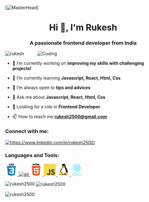 [![MasterHead](https://as2.ftcdn.net/v2/jpg/08/24/24/49/1000_F_824244909_bEfuFRJFuryvS18VhvsVarsUStaSslBn.jpg)]

<h1 align="center">Hi 👋, I'm Rukesh</h1>
<h3 align="center">A passionate frontend developer from India</h3>
<img align="right" alt="Coding" width="400" src="https://as2.ftcdn.net/v2/jpg/06/28/15/53/1000_F_628155363_0NuasqXHZkjC13IFuTsrDHCFPeJo6aQr.jpg">


<p align="left"> <img src="https://komarev.com/ghpvc/?username=rukesh&label=Profile%20views&color=0e75b6&style=flat" alt="rukesh" /> </p>


 - 🔭 I’m currently working on **improving my skills with challenging projects!**

 - 🌱 I’m currently learning **Javascript, React, Html, Css**
  
 -  🤝 I’m always open to **tips and advices**
 
 - 💬 Ask me about **Javascript, React, Html, Css**

 - 💼 Looking for a role in **Frontend Developer**

 - 📫 How to reach me **rukesh2500@gmail.com**

<h3 align="left">Connect with me:</h3>
<p align="left">
<a href="https://linkedin.com/in/https://www.linkedin.com/in/rukesh2500/" target="blank"><img align="center" src="https://raw.githubusercontent.com/rahuldkjain/github-profile-readme-generator/master/src/images/icons/Social/linked-in-alt.svg" alt="https://www.linkedin.com/in/rukesh2500/" height="30" width="40" /></a>
</p>

<h3 align="left">Languages and Tools:</h3>
<p align="left"> <a href="https://www.w3schools.com/css/" target="_blank" rel="noreferrer"> <img src="https://raw.githubusercontent.com/devicons/devicon/master/icons/css3/css3-original-wordmark.svg" alt="css3" width="40" height="40"/> </a> <a href="https://git-scm.com/" target="_blank" rel="noreferrer"> <img src="https://www.vectorlogo.zone/logos/git-scm/git-scm-icon.svg" alt="git" width="40" height="40"/> </a> <a href="https://www.w3.org/html/" target="_blank" rel="noreferrer"> <img src="https://raw.githubusercontent.com/devicons/devicon/master/icons/html5/html5-original-wordmark.svg" alt="html5" width="40" height="40"/> </a> <a href="https://developer.mozilla.org/en-US/docs/Web/JavaScript" target="_blank" rel="noreferrer"> <img src="https://raw.githubusercontent.com/devicons/devicon/master/icons/javascript/javascript-original.svg" alt="javascript" width="40" height="40"/> </a> <a href="https://www.linux.org/" target="_blank" rel="noreferrer"> <img src="https://raw.githubusercontent.com/devicons/devicon/master/icons/linux/linux-original.svg" alt="linux" width="40" height="40"/> </a> <a href="https://reactjs.org/" target="_blank" rel="noreferrer"> <img src="https://raw.githubusercontent.com/devicons/devicon/master/icons/react/react-original-wordmark.svg" alt="react" width="40" height="40"/> </a> </p>

<p><img align="left" src="https://github-readme-stats.vercel.app/api/top-langs?username=rukesh2500&show_icons=true&locale=en&layout=compact" alt="rukesh2500" /></p>

<p>&nbsp;<img align="center" src="https://github-readme-stats.vercel.app/api?username=rukesh2500&show_icons=true&locale=en" alt="rukesh2500" /></p>

<p><img align="center" src="https://github-readme-streak-stats.herokuapp.com/?user=rukesh2500&" alt="rukesh2500" /></p>
